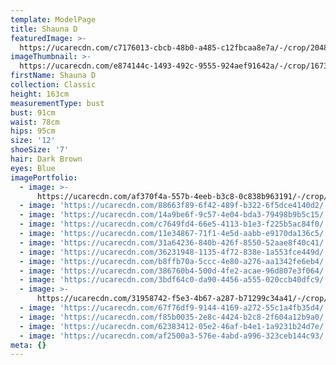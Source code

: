 ```yaml
---
template: ModelPage
title: Shauna D
featuredImage: >-
  https://ucarecdn.com/c7176013-cbcb-48b0-a485-c12fbcaa8e7a/-/crop/2048x1128/0,832/-/preview/
imageThumbnail: >-
  https://ucarecdn.com/e874144c-1493-492c-9555-924aef91642a/-/crop/1673x2470/293,82/-/preview/
firstName: Shauna D
collection: Classic
height: 163cm
measurementType: bust
bust: 91cm
waist: 78cm
hips: 95cm
size: '12'
shoeSize: '7'
hair: Dark Brown
eyes: Blue
imagePortfolio:
  - image: >-
      https://ucarecdn.com/af370f4a-557b-4eeb-b3c8-0c838b963191/-/crop/2168x3132/0,120/-/preview/
  - image: 'https://ucarecdn.com/88663f89-6f42-489f-b322-6f5dce4140d2/'
  - image: 'https://ucarecdn.com/14a9be6f-9c57-4e04-bda3-79498b9b5c15/'
  - image: 'https://ucarecdn.com/c7649fd4-66e5-4113-b1e3-f225b5ac84f0/'
  - image: 'https://ucarecdn.com/11e34867-71f1-4e5d-aabb-e9170da136c5/'
  - image: 'https://ucarecdn.com/31a64236-840b-426f-8550-52aae8f40c41/'
  - image: 'https://ucarecdn.com/36231948-1135-4f72-838e-1a553fce449d/'
  - image: 'https://ucarecdn.com/b8ffb70a-5ccc-4e80-a276-aa1342fe6eb4/'
  - image: 'https://ucarecdn.com/386760b4-500d-4fe2-acae-96d807e3f064/'
  - image: 'https://ucarecdn.com/3bdf64c0-da90-4456-a555-020ccb40dfc9/'
  - image: >-
      https://ucarecdn.com/31958742-f5e3-4b67-a287-b71299c34a41/-/crop/2048x2778/0,294/-/preview/
  - image: 'https://ucarecdn.com/67f76df9-9144-4169-a272-55c1a4fb35d4/'
  - image: 'https://ucarecdn.com/f85b0035-2e8c-4424-b2c8-2f604a12b9a0/'
  - image: 'https://ucarecdn.com/62383412-05e2-46af-b4e1-1a9231b24d7e/'
  - image: 'https://ucarecdn.com/af2500a3-576e-4abd-a996-323ceb144c93/'
meta: {}
---
```


